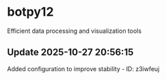 # botpy12
Efficient data processing and visualization tools

## Update 2025-10-27 20:56:15
Added configuration to improve stability - ID: z3iwfeuj


